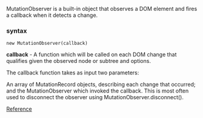 MutationObserver is a built-in object that observes a DOM element and fires a callback when it detects a change.

### syntax

```
new MutationObserver(callback)
```

**callback** - A function which will be called on each DOM change that qualifies given the observed node or subtree and options.

The callback function takes as input two parameters:

An array of MutationRecord objects, describing each change that occurred; and
the MutationObserver which invoked the callback. This is most often used to disconnect the observer using MutationObserver.disconnect().

[Reference](https://developer.mozilla.org/en-US/docs/Web/API/MutationObserver/MutationObserver)
